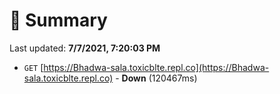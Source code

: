 # 📖 Summary
Last updated: **7/7/2021, 7:20:03 PM**

- `GET` [https://Bhadwa-sala.toxicblte.repl.co](https://Bhadwa-sala.toxicblte.repl.co) - **Down** (120467ms)
